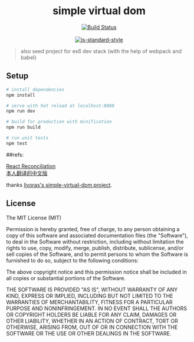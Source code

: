 <h1 align="center">simple virtual dom</h1>

<p align="center">
  <a href="https://circleci.com/gh/IndexXuan/simple-virtual-dom-es6/tree/master"><img src="https://circleci.com/gh/IndexXuan/simple-virtual-dom-es6/tree/master.svg?style=shield" alt="Build Status"></a>
  <br>
  <br>
  <a href="https://github.com/airbnb/javascript"><img src="https://cdn.rawgit.com/feross/standard/master/badge.svg" alt="js-standard-style"></a>
</p>

>also seed project for es6 dev stack (with the help of webpack and babel)

## Setup

``` bash
# install dependencies
npm install

# serve with hot reload at localhost:8080
npm run dev

# build for production with minification
npm run build

# run unit tests
npm test
```

##refs:  

[React Reconciliation](http://facebook.github.io/react/docs/reconciliation.html)  
[本人翻译的中文版](./refs/React-Reconciliation.md)   

thanks [livoras's simple-virtual-dom project](http://github.com/livoras/simple-virtual-dom).

## License

The MIT License (MIT)

Permission is hereby granted, free of charge, to any person obtaining a copy
of this software and associated documentation files (the "Software"), to deal
in the Software without restriction, including without limitation the rights
to use, copy, modify, merge, publish, distribute, sublicense, and/or sell
copies of the Software, and to permit persons to whom the Software is
furnished to do so, subject to the following conditions:

The above copyright notice and this permission notice shall be included in all
copies or substantial portions of the Software.

THE SOFTWARE IS PROVIDED "AS IS", WITHOUT WARRANTY OF ANY KIND, EXPRESS OR
IMPLIED, INCLUDING BUT NOT LIMITED TO THE WARRANTIES OF MERCHANTABILITY,
FITNESS FOR A PARTICULAR PURPOSE AND NONINFRINGEMENT. IN NO EVENT SHALL THE
AUTHORS OR COPYRIGHT HOLDERS BE LIABLE FOR ANY CLAIM, DAMAGES OR OTHER
LIABILITY, WHETHER IN AN ACTION OF CONTRACT, TORT OR OTHERWISE, ARISING FROM,
OUT OF OR IN CONNECTION WITH THE SOFTWARE OR THE USE OR OTHER DEALINGS IN THE
SOFTWARE.


